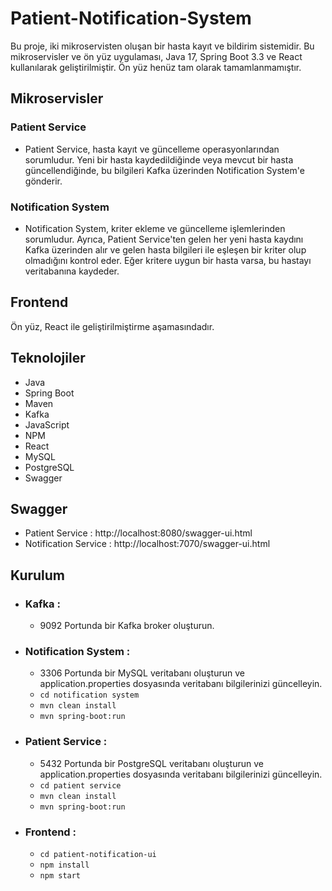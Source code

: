 # Patient-Notification-System

Bu proje, iki mikroservisten oluşan bir hasta kayıt ve bildirim sistemidir. Bu mikroservisler ve ön yüz uygulaması, Java 17, Spring Boot 3.3 ve React kullanılarak geliştirilmiştir. Ön yüz henüz tam olarak tamamlanmamıştır.
## Mikroservisler

### Patient Service

- Patient Service, hasta kayıt ve güncelleme operasyonlarından sorumludur. Yeni bir hasta kaydedildiğinde veya mevcut bir hasta güncellendiğinde, bu bilgileri Kafka üzerinden Notification System'e gönderir.

### Notification System

- Notification System, kriter ekleme ve güncelleme işlemlerinden sorumludur. Ayrıca, Patient Service'ten gelen her yeni hasta kaydını Kafka üzerinden alır ve gelen hasta bilgileri ile eşleşen bir kriter olup olmadığını kontrol eder. Eğer kritere uygun bir hasta varsa, bu hastayı veritabanına kaydeder.

## Frontend

Ön yüz, React ile geliştirilmiştirme aşamasındadır.

## Teknolojiler

- Java
- Spring Boot
- Maven
- Kafka
- JavaScript
- NPM
- React
- MySQL
- PostgreSQL
- Swagger

## Swagger
  - Patient Service : http://localhost:8080/swagger-ui.html
  - Notification Service : http://localhost:7070/swagger-ui.html
## Kurulum

- ### Kafka : 
    - 9092 Portunda bir Kafka broker oluşturun.

- ### Notification System : 
    -  3306 Portunda bir MySQL veritabanı oluşturun ve application.properties dosyasında veritabanı bilgilerinizi güncelleyin.
    - `cd notification system`
    - `mvn clean install`
    - `mvn spring-boot:run`
- ### Patient Service : 
    -  5432 Portunda bir PostgreSQL veritabanı oluşturun ve application.properties dosyasında veritabanı bilgilerinizi güncelleyin.
    - `cd patient service`
    - `mvn clean install`
    - `mvn spring-boot:run`

- ### Frontend :
    - `cd patient-notification-ui`
    - `npm install`
    - `npm start`
